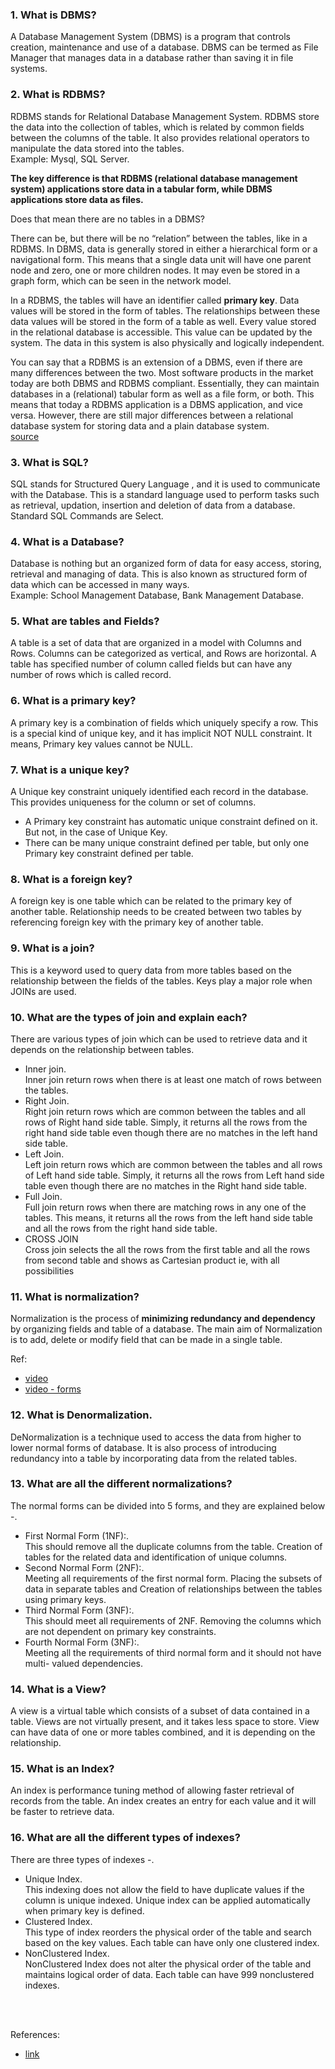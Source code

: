 ### 1. What is DBMS?
A Database Management System (DBMS) is a program that controls creation, maintenance and use of a database. DBMS can be termed as File Manager that manages data in a database rather than saving it in file systems.

### 2. What is RDBMS?
RDBMS stands for Relational Database Management System. RDBMS store the data into the collection of tables, which is related by common fields between the columns of the table. It also provides relational operators to manipulate the data stored into the tables.<br>
Example: Mysql, SQL Server.

**The key difference is that RDBMS (relational database management system) applications store data in a tabular form, while DBMS applications store data as files.**

Does that mean there are no tables in a DBMS?

There can be, but there will be no “relation” between the tables, like in a RDBMS. In DBMS, data is generally stored in either a hierarchical form or a navigational form. This means that a single data unit will have one parent node and zero, one or more children nodes. It may even be stored in a graph form, which can be seen in the network model.

In a RDBMS, the tables will have an identifier called **primary key**. Data values will be stored in the form of tables. The relationships between these data values will be stored in the form of a table as well. Every value stored in the relational database is accessible. This value can be updated by the system. The data in this system is also physically and logically independent.

You can say that a RDBMS is an extension of a DBMS, even if there are many differences between the two. Most software products in the market today are both DBMS and RDBMS compliant. Essentially, they can maintain databases in a (relational) tabular form as well as a file form, or both. This means that today a RDBMS application is a DBMS application, and vice versa. However, there are still major differences between a relational database system for storing data and a plain database system. <br>
[source](https://stackoverflow.com/questions/18419137/what-is-the-difference-between-dbms-and-rdbms)


### 3. What is SQL?
SQL stands for Structured Query Language , and it is used to communicate with the Database. This is a standard language used to perform tasks such as retrieval, updation, insertion and deletion of data from a database.<br>
Standard SQL Commands are Select.

### 4. What is a Database?
Database is nothing but an organized form of data for easy access, storing, retrieval and managing of data. This is also known as structured form of data which can be accessed in many ways. <br>
Example: School Management Database, Bank Management Database.

### 5. What are tables and Fields?
A table is a set of data that are organized in a model with Columns and Rows. Columns can be categorized as vertical, and Rows are horizontal. A table has specified number of column called fields but can have any number of rows which is called record.

### 6. What is a primary key?
A primary key is a combination of fields which uniquely specify a row. This is a special kind of unique key, and it has implicit NOT NULL constraint. It means, Primary key values cannot be NULL.

### 7. What is a unique key?
A Unique key constraint uniquely identified each record in the database. This provides uniqueness for the column or set of columns.
* A Primary key constraint has automatic unique constraint defined on it. But not, in the case of Unique Key.
* There can be many unique constraint defined per table, but only one Primary key constraint defined per table.

### 8. What is a foreign key?
A foreign key is one table which can be related to the primary key of another table. Relationship needs to be created between two tables by referencing foreign key with the primary key of another table.

### 9. What is a join?
This is a keyword used to query data from more tables based on the relationship between the fields of the tables. Keys play a major role when JOINs are used.

### 10. What are the types of join and explain each?
There are various types of join which can be used to retrieve data and it depends on the relationship between tables.
* Inner join.<br>
Inner join return rows when there is at least one match of rows between the tables.
* Right Join.<br>
Right join return rows which are common between the tables and all rows of Right hand side table. Simply, it returns all the rows from the right hand side table even though there are no matches in the left hand side table.
* Left Join.<br>
Left join return rows which are common between the tables and all rows of Left hand side table. Simply, it returns all the rows from Left hand side table even though there are no matches in the Right hand side table.
* Full Join.<br>
Full join return rows when there are matching rows in any one of the tables. This means, it returns all the rows from the left hand side table and all the rows from the right hand side table.
* CROSS JOIN <br>
Cross join selects the all the rows from the first table and all the rows from second table and shows as Cartesian product ie, with all possibilities

### 11. What is normalization?
Normalization is the process of **minimizing redundancy and dependency** by organizing fields and table of a database. The main aim of Normalization is to add, delete or modify field that can be made in a single table.

Ref: <br>
* [video](https://youtu.be/xoTyrdT9SZI)
* [video - forms](https://www.youtube.com/watch?v=UrYLYV7WSHM)

### 12. What is Denormalization.
DeNormalization is a technique used to access the data from higher to lower normal forms of database. It is also process of introducing redundancy into a table by incorporating data from the related tables.

### 13. What are all the different normalizations?
The normal forms can be divided into 5 forms, and they are explained below -.
* First Normal Form (1NF):. <br>
This should remove all the duplicate columns from the table. Creation of tables for the related data and identification of unique columns.
* Second Normal Form (2NF):. <br>
Meeting all requirements of the first normal form. Placing the subsets of data in separate tables and Creation of relationships between the tables using primary keys.
* Third Normal Form (3NF):. <br>
This should meet all requirements of 2NF. Removing the columns which are not dependent on primary key constraints.
* Fourth Normal Form (3NF):. <br>
Meeting all the requirements of third normal form and it should not have multi- valued dependencies.

### 14. What is a View?
A view is a virtual table which consists of a subset of data contained in a table. Views are not virtually present, and it takes less space to store. View can have data of one or more tables combined, and it is depending on the relationship.

### 15. What is an Index?
An index is performance tuning method of allowing faster retrieval of records from the table. An index creates an entry for each value and it will be faster to retrieve data.

### 16. What are all the different types of indexes?
There are three types of indexes -.
* Unique Index. <br>
This indexing does not allow the field to have duplicate values if the column is unique indexed. Unique index can be applied automatically when primary key is defined.
* Clustered Index. <br>
This type of index reorders the physical order of the table and search based on the key values. Each table can have only one clustered index.
* NonClustered Index.<br>
NonClustered Index does not alter the physical order of the table and maintains logical order of data. Each table can have 999 nonclustered indexes.









<br>
<br>

References:
* [link](https://career.guru99.com/top-50-sql-question-answers/)
